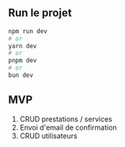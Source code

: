 ## Run le projet

```bash
npm run dev
# or
yarn dev
# or
pnpm dev
# or
bun dev
```

## MVP 
1. CRUD prestations / services
2. Envoi d'email de confirmation
3. CRUD utilisateurs

